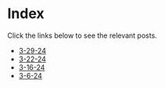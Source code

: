 # Index
Click the links below to see the relevant posts.

- [3-29-24](https://spookylamb.github.io/blog/post/3-29-24)
- [3-22-24](https://spookylamb.github.io/blog/post/3-22-24)
- [3-16-24](https://spookylamb.github.io/blog/post/3-16-24)
- [3-6-24](https://spookylamb.github.io/blog/post/3-6-24)
